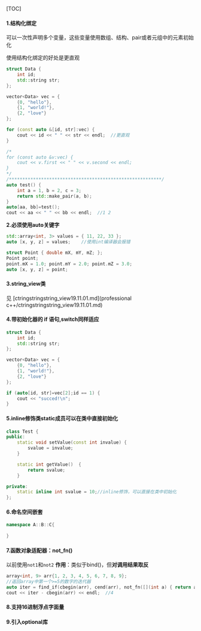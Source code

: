[TOC]

#### 1.结构化绑定

可以一次性声明多个变量，这些变量使用数组、结构、pair或者元组中的元素初始化

使用结构化绑定的好处是更直观

```c++
struct Data {
    int id;
    std::string str;
};

vector<Data> vec = {
    {0, "hello"},
    {1, "world!"},
    {2, "love"}
};

for (const auto &[id, str]:vec) {
    cout << id << " " << str << endl;  //更直观
}

/*
for (const auto &v:vec) {
    cout << v.first << " " << v.second << endl; 
}
*/
/*********************************************************/
auto test() {
    int a = 1, b = 2, c = 3;
    return std::make_pair(a, b);
}
auto[aa, bb]=test();
cout << aa << " " << bb << endl;  //1 2

```

**2.必须使用auto关键字**

```c++
std::array<int, 3> values = { 11, 22, 33 };
auto [x, y, z] = values;    //使用int编译器会报错

struct Point { double mX, mY, mZ; };
Point point;
point.mX = 1.0; point.mY = 2.0; point.mZ = 3.0;
auto [x, y, z] = point;
```



#### 3.string_view类

见 [ctringstringstring_view19.11.01.md](professional c++/ctringstringstring_view19.11.01.md) 

#### 4.带初始化器的 if 语句,switch同样适应

```c++
struct Data {
    int id;
    std::string str;
};

vector<Data> vec = {
    {0, "hello"},
    {1, "world!"},
    {2, "love"}
};

if (auto[id, str]=vec[2];id == 1) {
    cout << "succed!\n";
}
```



#### 5.inline修饰类static成员可以在类中直接初始化

```c++
class Test {
public:
    static void setValue(const int invalue) {
        svalue = invalue;
    }

    static int getValue()  {
        return svalue;
    }

private:
    static inline int svalue = 10;//inline修饰，可以直接在类中初始化
};
```



#### 6.命名空间嵌套

```c++
namespace A::B::C{
    
}
```



#### **7.函数对象适配器**：not_fn()

以前使用`not1`和`not2`  **作用**：类似于bind()，但**对调用结果取反**

```c++
array<int, 9> arr{1, 2, 3, 4, 5, 6, 7, 8, 9};
//返回array中第一个>=5的数字的迭代器
auto iter = find_if(cbegin(arr), cend(arr), not_fn([](int a) { return a < 5; }));
cout << iter - cbegin(arr) << endl;  //4
```



#### 8.支持16进制浮点字面量

#### 9.引入optional库